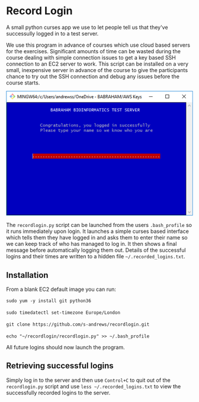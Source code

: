Record Login
============

A small python curses app we use to let people tell us that they've successully logged in to a test server.

We use this program in advance of courses which use cloud based servers for the exercises.  Significant amounts of time can be wasted during the course dealing with simple connection issues to get a key based SSH connection to an EC2 server to work.  This script can be installed on a very small, inexpensive server in advance of the course to give the participants chance to try out the SSH connection and debug any issues before the course starts.

![RecordLogin Screenshot](https://raw.githubusercontent.com/s-andrews/recordlogin/master/interface_screenshot.png)

The ```recordlogin.py``` script can be launched from the users ```.bash_profile``` so it runs immediately upon login.  It launches a simple curses based interface which tells them they have logged in and asks them to enter their name so we can keep track of who has managed to log in.  It then shows a final message before automatically logging them out.   Details of the successful logins and their times are written to a hidden file ```~/.recorded_logins.txt```.

Installation
------------

From a blank EC2 default image you can run:

```
sudo yum -y install git python36

sudo timedatectl set-timezone Europe/London

git clone https://github.com/s-andrews/recordlogin.git

echo "~/recordlogin/recordlogin.py" >> ~/.bash_profile
```

All future logins should now launch the program.


Retrieving successful logins
----------------------------

Simply log in to the server and then use ```Control+C``` to quit out of the ```recordlogin.py``` script and use ```less ~/.recorded_logins.txt``` to view the successfully recorded logins to the server.






